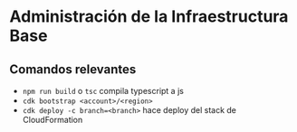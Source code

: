 # Administración de la Infraestructura Base

## Comandos relevantes

 * `npm run build` o `tsc` compila typescript a js
 * `cdk bootstrap <account>/<region>`
 * `cdk deploy -c branch=<branch>` hace deploy del stack de CloudFormation
